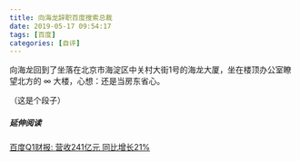 ```yaml
---
title: 向海龙辞职百度搜索总裁
date: 2019-05-17 09:54:17
tags: [百度]
categories: [自评]
---
```


向海龙回到了坐落在北京市海淀区中关村大街1号的海龙大厦，坐在楼顶办公室瞭望北方的 ∞ 大楼，心想：还是当房东省心。


（这是个段子）

##### 延伸阅读

[百度Q1财报: 营收241亿元 同比增长21% ](https://mp.weixin.qq.com/s/WIQdiTASAqQdDzEiacVVDw)